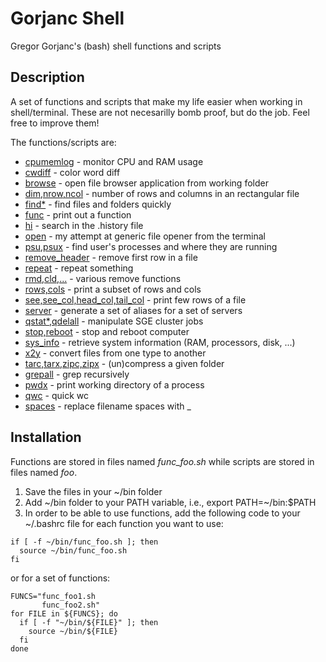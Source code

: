 # Gorjanc Shell
Gregor Gorjanc's (bash) shell functions and scripts

## Description

A set of functions and scripts that make my life easier when working in shell/terminal. These are not necesarilly bomb proof, but do the job. Feel free to improve them!

The functions/scripts are:
  * [cpumemlog](README_cpumemlog.md) - monitor CPU and RAM usage
  * [cwdiff](cwdiff) - color word diff
  * [browse](func_browse.sh) - open file browser application from working folder
  * [dim,nrow,ncol](func_dim.sh) - number of rows and columns in an rectangular file
  * [find*](func_find.sh) - find files and folders quickly
  * [func](func_func.sh) - print out a function
  * [hi](func_hi.sh) - search in the .history file
  * [open](func_open.sh) - my attempt at generic file opener from the terminal
  * [psu,psux](func_psu.sh) - find user's processes and where they are running
  * [remove_header](func_remove_header.sh) - remove first row in a file
  * [repeat](func_repeat.sh) - repeat something
  * [rmd,cld,...](func_rm.sh) - various remove functions
  * [rows,cols](func_rows_cols.sh) - print a subset of rows and cols
  * [see,see_col,head_col,tail_col](func_see.sh) - print few rows of a file
  * [server](func_server.sh) - generate a set of aliases for a set of servers
  * [qstat*,qdelall](func_sge.sh) - manipulate SGE cluster jobs
  * [stop,reboot](func_stop.sh) - stop and reboot computer
  * [sys_info](func_sys_info.sh) - retrieve system information (RAM, processors, disk, ...)
  * [x2y](func_x2y.sh) - convert files from one type to another
  * [tarc,tarx,zipc,zipx](func_zip.sh) - (un)compress a given folder
  * [grepall](grepall) - grep recursively
  * [pwdx](pwdx) - print working directory of a process
  * [qwc](qwc) - quick wc
  * [spaces](spaces) - replace filename spaces with _

## Installation

Functions are stored in files named *func_foo.sh* while scripts are stored in
files named *foo*.

1. Save the files in your ~/bin folder
2. Add ~/bin folder to your PATH variable, i.e., export PATH=~/bin:$PATH
3. In order to be able to use functions, add the following code to your ~/.bashrc
file for each function you want to use:

```shell
if [ -f ~/bin/func_foo.sh ]; then
  source ~/bin/func_foo.sh
fi
```

or for a set of functions:

```shell
FUNCS="func_foo1.sh
       func_foo2.sh"
for FILE in ${FUNCS}; do
  if [ -f "~/bin/${FILE}" ]; then
    source ~/bin/${FILE}
  fi
done
```
